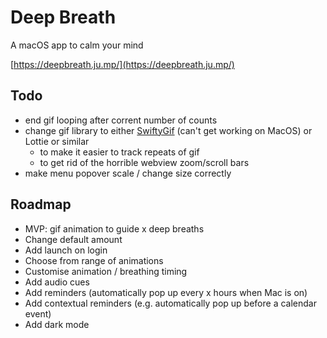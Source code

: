 # Deep Breath
A macOS app to calm your mind

[https://deepbreath.ju.mp/](https://deepbreath.ju.mp/)

## Todo
- end gif looping after corrent number of counts
- change gif library to either [SwiftyGif](https://github.com/kirualex/SwiftyGif) (can't get working on MacOS) or Lottie or similar
    - to make it easier to track repeats of gif
    - to get rid of the horrible webview zoom/scroll bars
- make menu popover scale / change size correctly

## Roadmap

- MVP: gif animation to guide x deep breaths
- Change default amount
- Add launch on login
- Choose from range of animations
- Customise animation / breathing timing
- Add audio cues
- Add reminders (automatically pop up every x hours when Mac is on)
- Add contextual reminders (e.g. automatically pop up before a calendar event)
- Add dark mode
